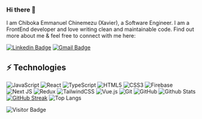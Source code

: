 ### Hi there 👋

I am Chiboka Emmanuel Chinemezu (Xavier), a Software Engineer. I am a FrontEnd developer and love writing clean and maintainable code. Find out more about me & feel free to connect with me here:

[![Linkedin Badge](https://img.shields.io/badge/-Manlikexavy-blue?style=flat-square&logo=Linkedin&logoColor=white&link=https://www.linkedin.com/in/chiboka-emmanuel-09b356234/)](https://www.linkedin.com/in/chiboka-emmanuel-09b356234/)
[![Gmail Badge](https://img.shields.io/badge/-chibokaxavier@gmail.com-c14438?style=flat-square&logo=Gmail&logoColor=white&link=mailto:chibokaxavier@gmail.com)](mailto:chibokaxavier@gmail.com)
## ⚡ Technologies

![JavaScript](https://img.shields.io/badge/-JavaScript-black?style=flat-square&logo=javascript)
![React](https://img.shields.io/badge/-React-black?style=flat-square&logo=react)
![TypeScript](https://img.shields.io/badge/-TypeScript-007ACC?style=flat-square&logo=typescript)
![HTML5](https://img.shields.io/badge/-HTML5-E34F26?style=flat-square&logo=html5&logoColor=white)
![CSS3](https://img.shields.io/badge/-CSS3-1572B6?style=flat-square&logo=css3)
![Firebase](https://img.shields.io/badge/Firebase-039BE5?style=for-the-badge&logo=Firebase&logoColor=white)
![Next JS](https://img.shields.io/badge/Next-black?style=for-the-badge&logo=next.js&logoColor=white)
![Redux](https://img.shields.io/badge/redux-%23593d88.svg?style=for-the-badge&logo=redux&logoColor=white)
![TailwindCSS](https://img.shields.io/badge/tailwindcss-%2338B2AC.svg?style=for-the-badge&logo=tailwind-css&logoColor=white)
![Vue.js](https://img.shields.io/badge/vuejs-%2335495e.svg?style=for-the-badge&logo=vuedotjs&logoColor=%234FC08D)
![Git](https://img.shields.io/badge/-Git-black?style=flat-square&logo=git)
![GitHub](https://img.shields.io/badge/-GitHub-181717?style=flat-square&logo=github)
![Github Stats](https://github-readme-stats.vercel.app/api?username=Manlikexavy&count_private=true&show_icons=true&include_all_commits=true)
[![GitHub Streak](https://streak-stats.demolab.com/?user=Manlikexavy)](https://git.io/streak-stats)
![Top Langs](https://github-readme-stats.vercel.app/api/top-langs/?username=Manlikexavy&hide=TeX&layout=compact)

![Visitor Badge](https://visitor-badge.laobi.icu/badge?page_id=Manlikexavy.Manlikexavy)
